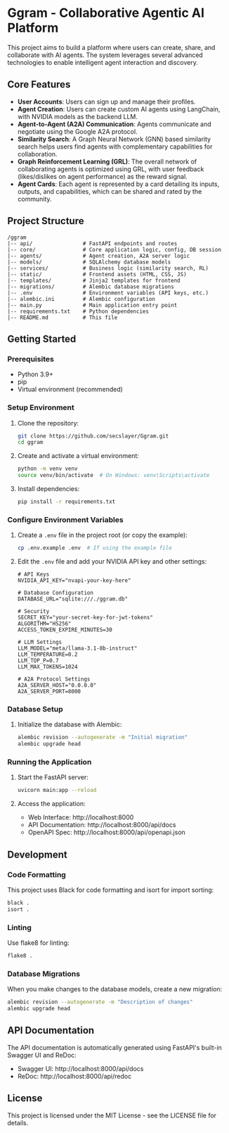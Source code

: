 # Ggram - Collaborative Agentic AI Platform

This project aims to build a platform where users can create, share, and collaborate with AI agents. The system leverages several advanced technologies to enable intelligent agent interaction and discovery.

## Core Features

- **User Accounts**: Users can sign up and manage their profiles.
- **Agent Creation**: Users can create custom AI agents using LangChain, with NVIDIA models as the backend LLM.
- **Agent-to-Agent (A2A) Communication**: Agents communicate and negotiate using the Google A2A protocol.
- **Similarity Search**: A Graph Neural Network (GNN) based similarity search helps users find agents with complementary capabilities for collaboration.
- **Graph Reinforcement Learning (GRL)**: The overall network of collaborating agents is optimized using GRL, with user feedback (likes/dislikes on agent performance) as the reward signal.
- **Agent Cards**: Each agent is represented by a card detailing its inputs, outputs, and capabilities, which can be shared and rated by the community.

## Project Structure

```
/ggram
|-- api/                # FastAPI endpoints and routes
|-- core/               # Core application logic, config, DB session
|-- agents/             # Agent creation, A2A server logic
|-- models/             # SQLAlchemy database models
|-- services/           # Business logic (similarity search, RL)
|-- static/             # Frontend assets (HTML, CSS, JS)
|-- templates/          # Jinja2 templates for frontend
|-- migrations/         # Alembic database migrations
|-- .env                # Environment variables (API keys, etc.)
|-- alembic.ini         # Alembic configuration
|-- main.py             # Main application entry point
|-- requirements.txt    # Python dependencies
|-- README.md           # This file
```

## Getting Started

### Prerequisites

- Python 3.9+
- pip
- Virtual environment (recommended)

### Setup Environment

1. Clone the repository:
   ```bash
   git clone https://github.com/secslayer/Ggram.git
   cd ggram
   ```

2. Create and activate a virtual environment:
   ```bash
   python -m venv venv
   source venv/bin/activate  # On Windows: venv\Scripts\activate
   ```

3. Install dependencies:
   ```bash
   pip install -r requirements.txt
   ```

### Configure Environment Variables

1. Create a `.env` file in the project root (or copy the example):
   ```bash
   cp .env.example .env  # If using the example file
   ```

2. Edit the `.env` file and add your NVIDIA API key and other settings:
   ```
   # API Keys
   NVIDIA_API_KEY="nvapi-your-key-here"
   
   # Database Configuration
   DATABASE_URL="sqlite:///./ggram.db"
   
   # Security
   SECRET_KEY="your-secret-key-for-jwt-tokens"
   ALGORITHM="HS256"
   ACCESS_TOKEN_EXPIRE_MINUTES=30
   
   # LLM Settings
   LLM_MODEL="meta/llama-3.1-8b-instruct"
   LLM_TEMPERATURE=0.2
   LLM_TOP_P=0.7
   LLM_MAX_TOKENS=1024
   
   # A2A Protocol Settings
   A2A_SERVER_HOST="0.0.0.0"
   A2A_SERVER_PORT=8000
   ```

### Database Setup

1. Initialize the database with Alembic:
   ```bash
   alembic revision --autogenerate -m "Initial migration"
   alembic upgrade head
   ```

### Running the Application

1. Start the FastAPI server:
   ```bash
   uvicorn main:app --reload
   ```

2. Access the application:
   - Web Interface: http://localhost:8000
   - API Documentation: http://localhost:8000/api/docs
   - OpenAPI Spec: http://localhost:8000/api/openapi.json

## Development

### Code Formatting

This project uses Black for code formatting and isort for import sorting:

```bash
black .
isort .
```

### Linting

Use flake8 for linting:

```bash
flake8 .
```

### Database Migrations

When you make changes to the database models, create a new migration:

```bash
alembic revision --autogenerate -m "Description of changes"
alembic upgrade head
```

## API Documentation

The API documentation is automatically generated using FastAPI's built-in Swagger UI and ReDoc:

- Swagger UI: http://localhost:8000/api/docs
- ReDoc: http://localhost:8000/api/redoc

## License

This project is licensed under the MIT License - see the LICENSE file for details.
